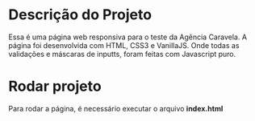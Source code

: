 # Descrição do Projeto

Essa é uma página web responsiva para o teste da Agência  Caravela. A página foi desenvolvida com HTML, CSS3 e VanillaJS. Onde todas as validações e máscaras de
inputts, foram feitas com Javascript puro.

# Rodar projeto

Para rodar a página, é necessário executar o arquivo **index.html**
